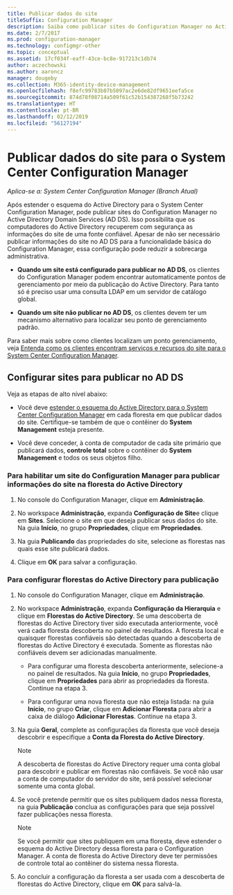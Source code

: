 ```yaml
---
title: Publicar dados do site
titleSuffix: Configuration Manager
description: Saiba como publicar sites do Configuration Manager no Active Directory Domain Services.
ms.date: 2/7/2017
ms.prod: configuration-manager
ms.technology: configmgr-other
ms.topic: conceptual
ms.assetid: 17cf034f-eaff-43ce-bc8e-917213c1db74
author: aczechowski
ms.author: aaroncz
manager: dougeby
ms.collection: M365-identity-device-management
ms.openlocfilehash: f8efc99783b07b5097ac2e6de82df9651eefa5ce
ms.sourcegitcommit: 874d78f08714a509f61c52b154387268f5b73242
ms.translationtype: HT
ms.contentlocale: pt-BR
ms.lasthandoff: 02/12/2019
ms.locfileid: "56127194"
---
```

# <a name="publish-site-data-for-system-center-configuration-manager"></a>Publicar dados do site para o System Center Configuration Manager

*Aplica-se a: System Center Configuration Manager (Branch Atual)*

Após estender o esquema do Active Directory para o System Center Configuration Manager, pode publicar sites do Configuration Manager no Active Directory Domain Services (AD DS). Isso possibilita que os computadores do Active Directory recuperem com segurança as informações do site de uma fonte confiável. Apesar de não ser necessário publicar informações do site no AD DS para a funcionalidade básica do Configuration Manager, essa configuração pode reduzir a sobrecarga administrativa.  

-   **Quando um site está configurado para publicar no AD DS**, os clientes do Configuration Manager podem encontrar automaticamente pontos de gerenciamento por meio da publicação do Active Directory. Para tanto só é preciso usar uma consulta LDAP em um servidor de catálogo global.  

-   **Quando um site não publicar no AD DS**, os clientes devem ter um mecanismo alternativo para localizar seu ponto de gerenciamento padrão.  

Para saber mais sobre como clientes localizam um ponto gerenciamento, veja [Entenda como os clientes encontram serviços e recursos do site para o System Center Configuration Manager](../../../../core/plan-design/hierarchy/understand-how-clients-find-site-resources-and-services.md).  

## <a name="configure-sites-to-publish-to-ad-ds"></a>Configurar sites para publicar no AD DS  
 Veja as etapas de alto nível abaixo:  

-   Você deve [estender o esquema do Active Directory para o System Center Configuration Manager](../../../../core/plan-design/network/extend-the-active-directory-schema.md) em cada floresta em que publicar dados do site. Certifique-se também de que o contêiner do **System Management** esteja presente.  

-   Você deve conceder, à conta de computador de cada site primário que publicará dados, **controle total** sobre o contêiner do **System Management** e todos os seus objetos filho.  

### <a name="to-enable-a-configuration-manager-site-to-publish-site-information-to-active-directory-forest"></a>Para habilitar um site do Configuration Manager para publicar informações do site na floresta do Active Directory

1.  No console do Configuration Manager, clique em **Administração**.  

2.  No workspace **Administração**, expanda **Configuração de Site**e clique em **Sites**. Selecione o site em que deseja publicar seus dados do site. Na guia **Início**, no grupo **Propriedades**, clique em **Propriedades**.  

3.  Na guia **Publicando** das propriedades do site, selecione as florestas nas quais esse site publicará dados.  

4.  Clique em **OK** para salvar a configuração.  

### <a name="to-set-up-active-directory-forests-for-publishing"></a>Para configurar florestas do Active Directory para publicação  

1.  No console do Configuration Manager, clique em **Administração**.  

2.  No workspace **Administração**, expanda **Configuração da Hierarquia** e clique em **Florestas do Active Directory**. Se uma descoberta de florestas do Active Directory tiver sido executada anteriormente, você verá cada floresta descoberta no painel de resultados. A floresta local e quaisquer florestas confiáveis são detectadas quando a descoberta de florestas do Active Directory é executada. Somente as florestas não confiáveis devem ser adicionadas manualmente.  

    -   Para configurar uma floresta descoberta anteriormente, selecione-a no painel de resultados. Na guia **Início**, no grupo **Propriedades**, clique em **Propriedades** para abrir as propriedades da floresta. Continue na etapa 3.  

    -   Para configurar uma nova floresta que não esteja listada: na guia **Início**, no grupo **Criar**, clique em **Adicionar Floresta** para abrir a caixa de diálogo **Adicionar Florestas**. Continue na etapa 3.  

3.  Na guia **Geral**, complete as configurações da floresta que você deseja descobrir e especifique a **Conta da Floresta do Active Directory**.  

    > [!NOTE]  
    >  A descoberta de florestas do Active Directory requer uma conta global para descobrir e publicar em florestas não confiáveis. Se você não usar a conta de computador do servidor do site, será possível selecionar somente uma conta global.  

4.  Se você pretende permitir que os sites publiquem dados nessa floresta, na guia **Publicação** conclua as configurações para que seja possível fazer publicações nessa floresta.  

    > [!NOTE]  
    >  Se você permitir que sites publiquem em uma floresta, deve estender o esquema do Active Directory dessa floresta para o Configuration Manager. A conta de floresta do Active Directory deve ter permissões de controle total ao contêiner do sistema nessa floresta.  

5.  Ao concluir a configuração da floresta a ser usada com a descoberta de florestas do Active Directory, clique em **OK** para salvá-la.  
